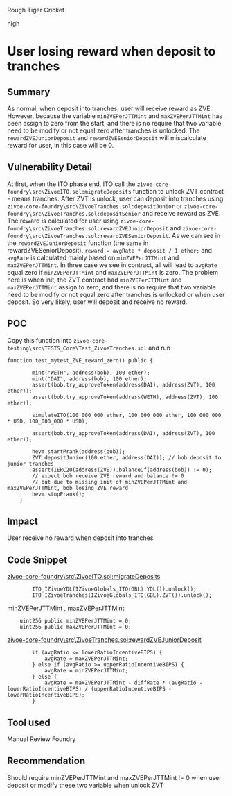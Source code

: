 Rough Tiger Cricket

high

# User losing reward when deposit to tranches

## Summary
As normal, when deposit into tranches, user will receive reward as ZVE. However, because the variable `minZVEPerJTTMint` and `maxZVEPerJTTMint` has been assign to zero from the start, and there is no require that two variable need to be modify or not equal zero after tranches is unlocked. The `rewardZVEJuniorDeposit` and `rewardZVESeniorDeposit` will miscalculate reward for user, in this case will be 0.
## Vulnerability Detail
At first, when the ITO phase end, ITO call the `zivoe-core-foundry\src\ZivoeITO.sol:migrateDeposits` function to unlock ZVT contract - means tranches. After ZVT is unlock, user can deposit into tranches using `zivoe-core-foundry\src\ZivoeTranches.sol:depositJunior` or `zivoe-core-foundry\src\ZivoeTranches.sol:depositSenior` and receive reward as ZVE. The reward is calculated for user using `zivoe-core-foundry\src\ZivoeTranches.sol:rewardZVEJuniorDeposit` and `zivoe-core-foundry\src\ZivoeTranches.sol:rewardZVESeniorDeposit`. As we can see in the `rewardZVEJuniorDeposit` function (the same in rewardZVESeniorDeposit), `reward = avgRate * deposit / 1 ether;` and `avgRate` is calculated mainly based on `minZVEPerJTTMint` and `maxZVEPerJTTMint`. In three case we see in contract, all will lead to `avgRate` equal zero if `minZVEPerJTTMint` and `maxZVEPerJTTMint` is zero. The problem here is when init, the ZVT contract had `minZVEPerJTTMint` and `maxZVEPerJTTMint` assign to zero, and there is no require that two variable need to be modify or not equal zero after tranches is unlocked or when user deposit. So very likely, user will deposit and receive no reward.

## POC
Copy this function into `zivoe-core-testing\src\TESTS_Core\Test_ZivoeTranches.sol` and run
```solidity
function test_mytest_ZVE_reward_zero() public {
        
        mint("WETH", address(bob), 100 ether);
        mint("DAI", address(bob), 100 ether);
        assert(bob.try_approveToken(address(DAI), address(ZVT), 100 ether));
        assert(bob.try_approveToken(address(WETH), address(ZVT), 100 ether));
        
        simulateITO(100_000_000 ether, 100_000_000 ether, 100_000_000 * USD, 100_000_000 * USD);

        assert(bob.try_approveToken(address(DAI), address(ZVT), 100 ether));

        hevm.startPrank(address(bob));
        ZVT.depositJunior(100 ether, address(DAI)); // bob deposit to junior tranches
        assert(IERC20(address(ZVE)).balanceOf(address(bob)) != 0);
        // expect bob receive ZVE reward and balance != 0
        // but due to missing init of minZVEPerJTTMint and maxZVEPerJTTMint, bob losing ZVE reward 
        hevm.stopPrank();
    }
```
## Impact
User receive no reward when deposit into tranches
## Code Snippet
[zivoe-core-foundry\src\ZivoeITO.sol:migrateDeposits](https://github.com/sherlock-audit/2024-03-zivoe/blob/d4111645b19a1ad3ccc899bea073b6f19be04ccd/zivoe-core-foundry/src/ZivoeITO.sol#L333C6-L334C67)
```solidity
        ITO_IZivoeYDL(IZivoeGlobals_ITO(GBL).YDL()).unlock();
        ITO_IZivoeTranches(IZivoeGlobals_ITO(GBL).ZVT()).unlock();
```

[minZVEPerJTTMint , maxZVEPerJTTMint](https://github.com/sherlock-audit/2024-03-zivoe/blob/d4111645b19a1ad3ccc899bea073b6f19be04ccd/zivoe-core-foundry/src/ZivoeTranches.sol#L76C1-L77C41)
```solidity
    uint256 public minZVEPerJTTMint = 0;
    uint256 public maxZVEPerJTTMint = 0;
```

[zivoe-core-foundry\src\ZivoeTranches.sol:rewardZVEJuniorDeposit](https://github.com/sherlock-audit/2024-03-zivoe/blob/d4111645b19a1ad3ccc899bea073b6f19be04ccd/zivoe-core-foundry/src/ZivoeTranches.sol#L215C9-L221C10)
```solidity
        if (avgRatio <= lowerRatioIncentiveBIPS) {
            avgRate = maxZVEPerJTTMint;
        } else if (avgRatio >= upperRatioIncentiveBIPS) {
            avgRate = minZVEPerJTTMint;
        } else {
            avgRate = maxZVEPerJTTMint - diffRate * (avgRatio - lowerRatioIncentiveBIPS) / (upperRatioIncentiveBIPS - lowerRatioIncentiveBIPS);
        }
```
## Tool used

Manual Review
Foundry

## Recommendation
Should require minZVEPerJTTMint  and maxZVEPerJTTMint != 0 when user deposit or modify these two variable when unlock ZVT